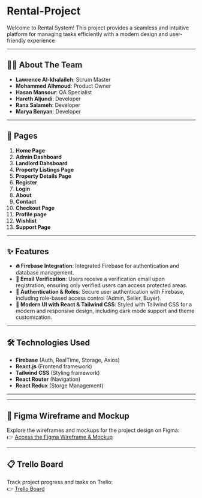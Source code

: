 # Rental-Project
Welcome to Rental System! This project provides a seamless and intuitive platform for managing tasks efficiently with a modern design and user-friendly experience  

---

## 👨‍💻 About The Team  

- **Lawrence Al-khalaileh**: Scrum Master  
- **Mohammed Alhmoud**: Product Owner
- **Hasan Mansour**: QA Specialist  
- **Hareth Aljundi**: Developer  
- **Rana Salameh**: Developer
- **Marya Benyan**: Developer

---

## 📄 Pages  
1. **Home Page**  
2. **Admin Dashboard**  
3. **Landlord Dahsboard**  
4. **Property Listings Page**
5. **Property Details Page**  
6. **Register**  
7. **Login**  
8. **About**  
9. **Contact** 
10. **Checkout Page**
11. **Profile page**
12. **Wishlist**
13. **Support Page**
 

---

## ✨ Features

- **🔥 Firebase Integration**: Integrated Firebase for authentication and database management.
- **📩 Email Verification**: Users receive a verification email upon registration, ensuring only verified users can access protected areas.
- **🔐 Authentication & Roles**: Secure user authentication with Firebase, including role-based access control (Admin, Seller, Buyer).
- **🎨 Modern UI with React & Tailwind CSS**: Styled with Tailwind CSS for a modern and responsive design, including dark mode support and theme customization.

---

## 🛠️ Technologies Used  
- **Firebase** (Auth, RealTime, Storage, Axios)
- **React.js** (Frontend framework)
- **Tailwind CSS** (Styling framework)
- **React Router** (Navigation)
- **React Redux** (Storge Management)
---

---

## 🎨 Figma Wireframe and Mockup  
Explore the wireframes and mockups for the project design on Figma:  
👉 [Access the Figma Wireframe & Mockup](https://www.figma.com/design/FWxTDRrb6VBV6TaVBAIetg/rental-website?node-id=0-1&t=RXWnqv0Qcay9YJIB-1)  

---

## 📋 Trello Board  
Track project progress and tasks on Trello:  
👉 [Trello Board](https://trello.com/b/RIH7SYpI/rental-website)